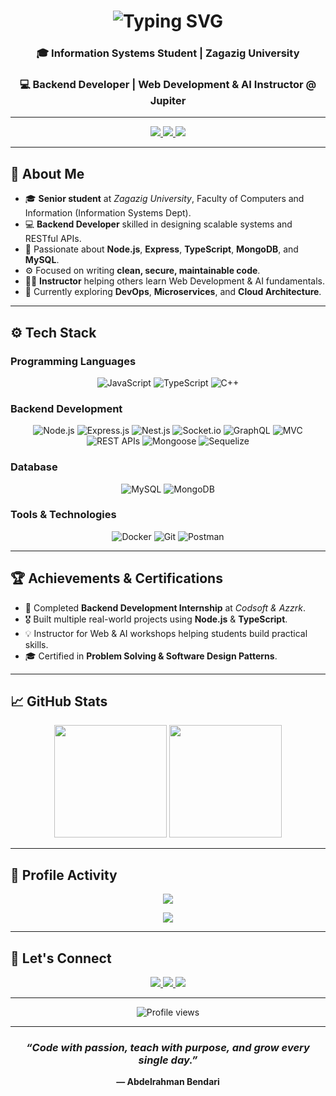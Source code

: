 <!-- 🌟 Animated Intro -->
<h1 align="center">
  <img src="https://readme-typing-svg.herokuapp.com?font=Fira+Code&weight=500&size=26&duration=3000&pause=1000&color=00BFFF&center=true&vCenter=true&width=600&lines=Hi%2C+I'm+Abdelrahman+Bendari+👋;Backend+Developer+%7C+Instructor;Building+Scalable+%26+Efficient+Systems;Welcome+to+My+GitHub+Profile!" alt="Typing SVG" />
</h1>

<h3 align="center">🎓 Information Systems Student | Zagazig University</h3>
<h3 align="center">💻 Backend Developer | Web Development & AI Instructor @ Jupiter</h3>

---

<!-- 🌍 Social Links -->
<p align="center">
  <a href="https://www.linkedin.com/in/abdelrahman-bendari-757a62328">
    <img src="https://img.shields.io/badge/LinkedIn-0077B5?style=flat-square&logo=linkedin&logoColor=white" />
  </a>
  <a href="mailto:abdobeendari@gmail.com">
    <img src="https://img.shields.io/badge/Gmail-D14836?style=flat-square&logo=gmail&logoColor=white" />
  </a>
  <a href="https://github.com/abdo-bendari">
    <img src="https://img.shields.io/badge/GitHub-181717?style=flat-square&logo=github&logoColor=white" />
  </a>
</p>

---

## 🧠 About Me

- 🎓 **Senior student** at *Zagazig University*, Faculty of Computers and Information (Information Systems Dept).  
- 💻 **Backend Developer** skilled in designing scalable systems and RESTful APIs.  
- 🧠 Passionate about **Node.js**, **Express**, **TypeScript**, **MongoDB**, and **MySQL**.  
- ⚙️ Focused on writing **clean, secure, maintainable code**.  
- 🧑‍🏫 **Instructor** helping others learn Web Development & AI fundamentals.  
- 🚀 Currently exploring **DevOps**, **Microservices**, and **Cloud Architecture**.  

---

## ⚙️ Tech Stack

### **Programming Languages**
<p align="center">
  <img src="https://img.shields.io/badge/JavaScript-F7DF1E?style=for-the-badge&logo=javascript&logoColor=black" alt="JavaScript"/>
  <img src="https://img.shields.io/badge/TypeScript-007ACC?style=for-the-badge&logo=typescript&logoColor=white" alt="TypeScript"/>
  <img src="https://img.shields.io/badge/C++-00599C?style=for-the-badge&logo=cplusplus&logoColor=white" alt="C++"/>
</p>

### **Backend Development**
<p align="center">
  <img src="https://img.shields.io/badge/Node.js-339933?style=for-the-badge&logo=node-dot-js&logoColor=white" alt="Node.js"/>
  <img src="https://img.shields.io/badge/Express.js-000000?style=for-the-badge&logo=express&logoColor=white" alt="Express.js"/>
  <img src="https://img.shields.io/badge/Nest.js-E0234E?style=for-the-badge&logo=nestjs&logoColor=white" alt="Nest.js"/>
  <img src="https://img.shields.io/badge/Socket.io-010101?style=for-the-badge&logo=socket-dot-io&logoColor=white" alt="Socket.io"/>
  <img src="https://img.shields.io/badge/GraphQL-E10098?style=for-the-badge&logo=graphql&logoColor=white" alt="GraphQL"/>
  <img src="https://img.shields.io/badge/MVC-FF5733?style=for-the-badge" alt="MVC"/>
  <img src="https://img.shields.io/badge/REST%20APIs-0000FF?style=for-the-badge" alt="REST APIs"/>
  <img src="https://img.shields.io/badge/Mongoose-880000?style=for-the-badge&logoColor=white" alt="Mongoose"/>
  <img src="https://img.shields.io/badge/Sequelize-52B0E7?style=for-the-badge&logo=sequelize&logoColor=white" alt="Sequelize"/>
</p>

### **Database**
<p align="center">
  <img src="https://img.shields.io/badge/MySQL-4479A1?style=for-the-badge&logo=mysql&logoColor=white" alt="MySQL"/>
  <img src="https://img.shields.io/badge/MongoDB-47A248?style=for-the-badge&logo=mongodb&logoColor=white" alt="MongoDB"/>
</p>

### **Tools & Technologies**
<p align="center">
  <img src="https://img.shields.io/badge/Docker-2496ED?style=for-the-badge&logo=docker&logoColor=white" alt="Docker"/>
  <img src="https://img.shields.io/badge/Git-F05032?style=for-the-badge&logo=git&logoColor=white" alt="Git"/>
  <img src="https://img.shields.io/badge/Postman-FF6C37?style=for-the-badge&logo=postman&logoColor=white" alt="Postman"/>
</p>

---

## 🏆 Achievements & Certifications

- 🥇 Completed **Backend Development Internship** at *Codsoft & Azzrk*.  
- 🎖️ Built multiple real-world projects using **Node.js** & **TypeScript**.  
- 💡 Instructor for Web & AI workshops helping students build practical skills.  
- 🎓 Certified in **Problem Solving & Software Design Patterns**.

---

## 📈 GitHub Stats

<p align="center">
  <img src="https://github-readme-stats.vercel.app/api?username=abdo-bendari&show_icons=true&theme=tokyonight&hide_border=true&count_private=true" height="180em" />
  <img src="https://github-readme-stats.vercel.app/api/top-langs/?username=abdo-bendari&layout=compact&theme=tokyonight&hide_border=true" height="180em" />
</p>

---

## 🏅 Profile Activity

<p align="center">
  <img src="https://github-profile-trophy.vercel.app/?username=abdo-bendari&theme=onestar&margin-w=10&no-frame=true" />
</p>

<p align="center">
  <img src="https://github-readme-activity-graph.vercel.app/graph?username=abdo-bendari&theme=tokyo-night&hide_border=true" />
</p>

---

## 💬 Let's Connect

<p align="center">
  <a href="https://www.linkedin.com/in/abdelrahman-bendari-757a62328">
    <img src="https://img.shields.io/badge/-LinkedIn-0077B5?style=for-the-badge&logo=linkedin&logoColor=white"/>
  </a>
  <a href="mailto:abdobeendari@gmail.com">
    <img src="https://img.shields.io/badge/-Gmail-D14836?style=for-the-badge&logo=gmail&logoColor=white"/>
  </a>
  <a href="https://github.com/abdo-bendari">
    <img src="https://img.shields.io/badge/-GitHub-181717?style=for-the-badge&logo=github&logoColor=white"/>
  </a>
</p>

---

<p align="center">
  <img src="https://komarev.com/ghpvc/?username=abdo-bendari&label=Profile+Views&color=00BFFF&style=flat-square" alt="Profile views" />
</p>

---

<h3 align="center"><em>“Code with passion, teach with purpose, and grow every single day.”</em></h3> <p align="center"><strong>— Abdelrahman Bendari</strong></p>
